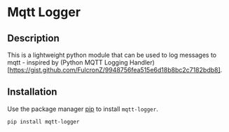 # Mqtt Logger

## Description

This is a lightweight python module that can be used to log messages to mqtt - inspired by (Python MQTT Logging Handler)[https://gist.github.com/FulcronZ/9948756fea515e6d18b8bc2c7182bdb8].

## Installation

Use the package manager [pip](https://pip.pypa.io/en/stable/) to install `mqtt-logger`.

```bash
pip install mqtt-logger
```
